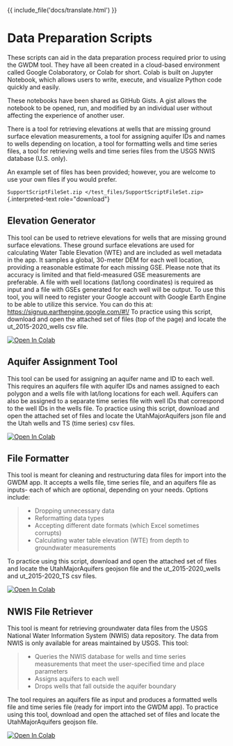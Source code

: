 {{ include_file('docs/translate.html') }}

# **Data Preparation Scripts**

These scripts can aid in the data preparation process required prior to
using the GWDM tool. They have all been created in a cloud-based
environment called Google Colaboratory, or Colab for short. Colab is
built on Jupyter Notebook, which allows users to write, execute, and
visualize Python code quickly and easily.

These notebooks have been shared as GitHub Gists. A gist allows the
notebook to be opened, run, and modified by an individual user without
affecting the experience of another user.

There is a tool for retrieving elevations at wells that are missing
ground surface elevation measurements, a tool for assigning aquifer IDs
and names to wells depending on location, a tool for formatting wells
and time series files, a tool for retrieving wells and time series files
from the USGS NWIS database (U.S. only).

An example set of files has been provided; however, you are welcome to
use your own files if you would prefer.

`SupportScriptFileSet.zip </test_files/SupportScriptFileSet.zip>`{.interpreted-text
role="download"}

## **Elevation Generator**

This tool can be used to retrieve elevations for wells that are missing
ground surface elevations. These ground surface elevations are used for
calculating Water Table Elevation (WTE) and are included as well
metadata in the app. It samples a global, 30-meter DEM for each well
location, providing a reasonable estimate for each missing GSE. Please
note that its accuracy is limited and that field-measured GSE
measurements are preferable. A file with well locations (lat/long
coordinates) is required as input and a file with GSEs generated for
each well will be output. To use this tool, you will need to register
your Google account with Google Earth Engine to be able to utilize this
service. You can do this at: <https://signup.earthengine.google.com/#!/>
To practice using this script, download and open the attached set of
files (top of the page) and locate the ut_2015-2020_wells csv file.

<a href="https://colab.research.google.com/github/BYU-Hydroinformatics/gwdm-notebooks/blob/main/elevation_generator_using_google_ee.ipynb" target="_blank">
<img src="https://colab.research.google.com/assets/colab-badge.svg" alt="Open In Colab">
</a>

## **Aquifer Assignment Tool**

This tool can be used for assigning an aquifer name and ID to each well.
This requires an aquifers file with aquifer IDs and names assigned to
each polygon and a wells file with lat/long locations for each well.
Aquifers can also be assigned to a separate time series file with well
IDs that correspond to the well IDs in the wells file. To practice using
this script, download and open the attached set of files and locate the
UtahMajorAquifers json file and the Utah wells and TS (time series) csv
files.

<a href="https://colab.research.google.com/github/BYU-Hydroinformatics/gwdm-notebooks/blob/main/aquifer_assignment_tool.ipynb" target="_blank">
<img src="https://colab.research.google.com/assets/colab-badge.svg" alt="Open In Colab">
</a>

## **File Formatter**

This tool is meant for cleaning and restructuring data files for import
into the GWDM app. It accepts a wells file, time series file, and an
aquifers file as inputs- each of which are optional, depending on your
needs. Options include:

> -   Dropping unnecessary data
> -   Reformatting data types
> -   Accepting different date formats (which Excel sometimes corrupts)
> -   Calculating water table elevation (WTE) from depth to groundwater
>     measurements

To practice using this script, download and open the attached set of
files and locate the UtahMajorAquifers geojson file and the
ut_2015-2020_wells and ut_2015-2020_TS csv files.

<a href="https://colab.research.google.com/github/BYU-Hydroinformatics/gwdm-notebooks/blob/main/file_formatter.ipynb" target="_blank">
<img src="https://colab.research.google.com/assets/colab-badge.svg" alt="Open In Colab">
 </a>

## **NWIS File Retriever**

This tool is meant for retrieving groundwater data files from the USGS
National Water Information System (NWIS) data repository. The data from
NWIS is only available for areas maintained by USGS. This tool:

> -   Queries the NWIS database for wells and time series measurements
>     that meet the user-specified time and place parameters
> -   Assigns aquifers to each well
> -   Drops wells that fall outside the aquifer boundary

The tool requires an aquifers file as input and produces a formatted
wells file and time series file (ready for import into the GWDM app). To
practice using this tool, download and open the attached set of files
and locate the UtahMajorAquifers geojson file.

<a href="https://colab.research.google.com/github/BYU-Hydroinformatics/gwdm-notebooks/blob/main/nwis_file_retriever.ipynb" target="_blank">
<img src="https://colab.research.google.com/assets/colab-badge.svg" alt="Open In Colab">
</a>
